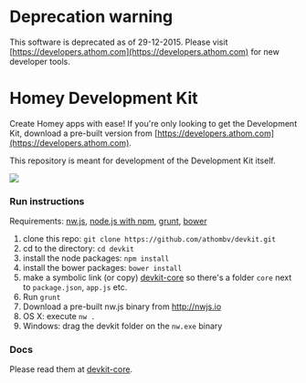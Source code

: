 
# Deprecation warning
This software is deprecated as of 29-12-2015. Please visit [https://developers.athom.com](https://developers.athom.com) for new developer tools.

# Homey Development Kit

Create Homey apps with ease! If you're only looking to get the Development Kit, download a pre-built version from [https://developers.athom.com](https://developers.athom.com).

This repository is meant for development of the Development Kit itself.

![](https://developers.athom.nl/img/devkit.png)

### Run instructions

Requirements: [nw.js](http://nwjs.io/), [node.js with npm](https://nodejs.org/), [grunt](http://gruntjs.com/), [bower](http://bower.io/)

1. clone this repo: ```git clone https://github.com/athombv/devkit.git```
2. cd to the directory: ```cd devkit```
3. install the node packages: ```npm install```
4. install the bower packages: ```bower install```
5. make a symbolic link (or copy) [devkit-core](https://github.com/printhom/devkit-core) so there's a folder `core` next to `package.json`, `app.js` etc.
6. Run `grunt`
7. Download a pre-built nw.js binary from http://nwjs.io
  1. OS X: execute `nw .`
   2. Windows: drag the devkit folder on the `nw.exe` binary

### Docs
Please read them at [devkit-core](https://github.com/printhom/devkit-core).
